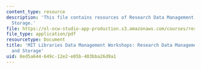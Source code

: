 ```yaml
---
content_type: resource
description: 'This file contains resources of Research Data Management: Sharing and
  Storage.'
file: https://ol-ocw-studio-app-production.s3.amazonaws.com/courses/res-str-002-data-management-spring-2016/8ed5a644649c12e2e05b403bba26d9a1_MITRES_STR002S16_DSStorage.pdf
file_type: application/pdf
resourcetype: Document
title: 'MIT Libraries Data Management Workshops: Research Data Management: Sharing
  and Storage'
uid: 8ed5a644-649c-12e2-e05b-403bba26d9a1
---
```

